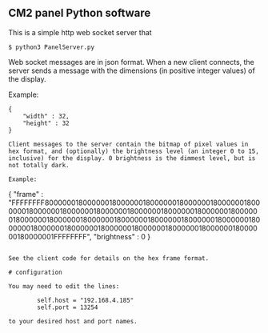 

## CM2 panel Python software

This is a simple http web socket server that 

```console
$ python3 PanelServer.py
```

Web socket messages are in json format. When a new client connects, the server sends a message with the dimensions (in positive integer values) of the display. 

Example:

```
{
	"width" : 32,
	"height" : 32
}

Client messages to the server contain the bitmap of pixel values in hex format, and (optionally) the brightness level (an integer 0 to 15, inclusive) for the display. 0 brightness is the dimmest level, but is not totally dark.

Example:

```
{
	"frame" : "FFFFFFFF800000018000000180000001800000018000000180000001800000018000000180000001800000018000000180000001800000018000000180000001800000018000000180000001800000018000000180000001800000018000000180000001800000018000000180000001800000018000000180000001FFFFFFFF",
	"brightness" : 0
}
```

See the client code for details on the hex frame format. 

# configuration

You may need to edit the lines:

		self.host = "192.168.4.185"
		self.port = 13254

to your desired host and port names.